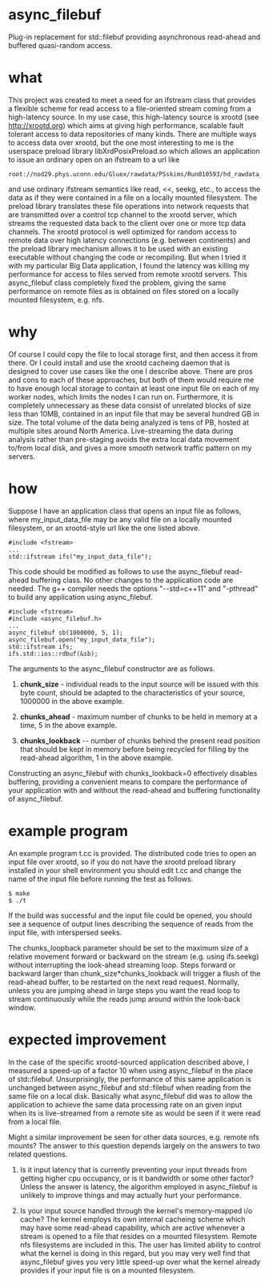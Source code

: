 # async_filebuf
Plug-in replacement for std::filebuf providing asynchronous read-ahead and buffered quasi-random access.

# what
This project was created to meet a need for an ifstream class that provides a flexible scheme for read access to a file-oriented stream coming from a high-latency source. In my use case, this high-latency source is xrootd (see http://xrootd.org) which aims at giving high performance, scalable fault tolerant access to data repositories of many kinds. There are multiple ways to access data over xrootd, but the one most interesting to me is the userspace preload library libXrdPosixPreload.so which allows an application to issue an ordinary open on an ifstream to a url like

```
root://nod29.phys.uconn.edu/Gluex/rawdata/PSskims/Run010593/hd_rawdata_010593_000.ps.evio
```

and use ordinary ifstream semantics like read, <<, seekg, etc., to access the data as if they were contained in a file on a locally mounted filesystem. The preload library translates these file operations into network requests that are transmitted over a control tcp channel to the xrootd server, which streams the requested data back to the client over one or more tcp data channels. The xrootd protocol is well optimized for random access to remote data over high latency connections (e.g. between continents) and the preload library mechanism allows it to be used with an existing executable without changing the code or recompiling. But when I tried it with my particular Big Data application, I found the latency was killing my performance for access to files served from remote xrootd servers. This async_filebuf class completely fixed the problem, giving the same performance on remote files as is obtained on files stored on a locally mounted filesystem, e.g. nfs.

# why
Of course I could copy the file to local storage first, and then access it from there. Or I could install and use the xrootd cacheing daemon that is designed to cover use cases like the one I describe above. There are pros and cons to each of these approaches, but both of them would require me to have enough local storage to contain at least one input file on each of my worker nodes, which limits the nodes I can run on. Furthermore, it is completely unnecessary as these data consist of unrelated blocks of size less than 10MB, contained in an input file that may be several hundred GB in size. The total volume of the data being analyzed is tens of PB, hosted at multiple sites around North America. Live-streaming the data during analysis rather than pre-staging avoids the extra local data movement to/from local disk, and gives a more smooth network traffic pattern on my servers.

# how

Suppose I have an application class that opens an input file as follows, where my_input_data_file may be any valid file on a locally mounted filesystem, or an xrootd-style url like the one listed above.

```
#include <fstream>
...
std::ifstream ifs("my_input_data_file");
```

This code should be modified as follows to use the async_filebuf read-ahead buffering class. No other changes to the application code are needed. The g++ compiler needs the options "--std=c++11" and "-pthread" to build any application using async_filebuf.

```
#include <fstream>
#include <async_filebuf.h>
...
async_filebuf sb(1000000, 5, 1);
async_filebuf.open("my_input_data_file");
std::ifstream ifs;
ifs.std::ios::rdbuf(&sb);
```

The arguments to the async_filebuf constructor are as follows.

1. **chunk_size** - individual reads to the input source will be issued with this byte count, should be adapted to the characteristics of your source, 1000000 in the above example.

2. **chunks_ahead** - maximum number of chunks to be held in memory at a time, 5 in the above example.

3. **chunks_lookback** -- number of chunks behind the present read position that should be kept in memory before being recycled for filling by the read-ahead algorithm, 1 in the above example.

Constructing an async_filebuf with chunks_lookback=0 effectively disables buffering, providing a convenient means to compare the performance of your application with and without the read-ahead and buffering functionality of async_filebuf.

# example program
An example program t.cc is provided. The distributed code tries to open an input file over xrootd, so if you do not have the xrootd preload library installed in your shell environment you should edit t.cc and change the name of the input file before running the test as follows.

```
$ make
$ ./t
```

If the build was successful and the input file could be opened, you should see a sequence of output lines describing the sequence of reads from the input file, with interspersed seeks. 

The chunks_loopback parameter should be set to the maximum size of a relative movement forward or backward on the stream (e.g. using ifs.seekg) without interrupting the look-ahead streaming loop. Steps forward or backward larger than chunk_size\*chunks_lookback will trigger a flush of the read-ahead buffer, to be restarted on the next read request. Normally, unless you are jumping ahead in large steps you want the read loop to stream continuously while the reads jump around within the look-back window.

# expected improvement
In the case of the specific xrootd-sourced application described above, I measured a speed-up of a factor 10 when using async_filebuf in the place of std::filebuf. Unsurprisingly, the performance of this same application is unchanged between async_filebuf and std::filebuf when reading from the same file on a local disk. Basically what async_filebuf did was to allow the application to achieve the same data processing rate on an given input when its is live-streamed from a remote site as would be seen if it were read from a local file.

Might a similar improvement be seen for other data sources, e.g. remote nfs mounts? The answer to this question depends largely on the answers to two related questions.

1. Is it input latency that is currently preventing your input threads from getting higher cpu occupancy, or is it bandwidth or some other factor? Unless the answer is latency, the algorithm employed in async_filebuf is unlikely to improve things and may actually hurt your performance.

2. Is your input source handled through the kernel's memory-mapped i/o cache? The kernel employs its own internal cacheing scheme which may have some read-ahead capability, which are active whenever a stream is opened to a file that resides on a mounted filesystem. Remote nfs filesystems are included in this. The user has limited ability to control what the kernel is doing in this regard, but you may very well find that async_filebuf gives you very little speed-up over what the kernel already provides if your input file is on a mounted filesystem. 
